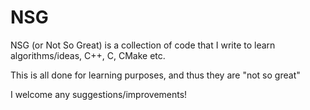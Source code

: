 # NSG

NSG (or Not So Great) is a collection of code that I write to learn algorithms/ideas, C++, C, CMake etc.

This is all done for learning purposes, and thus they are "not so great"

I welcome any suggestions/improvements!
